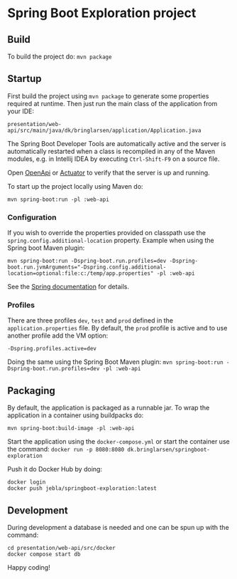 # Spring Boot Exploration project

## Build

To build the project do: `mvn package`

## Startup

First build the project using `mvn package` to generate some properties required at runtime.
Then just run the main class of the application from your IDE:

    presentation/web-api/src/main/java/dk/bringlarsen/application/Application.java

The Spring Boot Developer Tools are automatically active and the server is automatically restarted
when a class is recompiled in any of the Maven modules, e.g. in Intellij IDEA by executing `Ctrl-Shift-F9` 
on a source file.

Open [OpenApi](http://localhost:8080/swagger-ui.html) or [Actuator](http://localhost:8080/actuator)
to verify that the server is up and running.

To start up the project locally using Maven do:

`mvn spring-boot:run -pl :web-api`

### Configuration

If you wish to override the properties provided on classpath use the `spring.config.additional-location` property. Example when using the Spring boot Maven plugin:

`mvn spring-boot:run -Dspring-boot.run.profiles=dev -Dspring-boot.run.jvmArguments="-Dspring.config.additional-location=optional:file:c:/temp/app.properties" -pl :web-api`

See the [Spring documentation](https://docs.spring.io/spring-boot/docs/3.1.4/reference/htmlsingle/#features.external-config.files) for details.

### Profiles

There are three profiles `dev`, `test` and `prod` defined in the `application.properties` file. 
By default, the `prod` profile is active and to use another profile add the VM option:

    -Dspring.profiles.active=dev

Doing the same using the Spring Boot Maven plugin: 
`mvn spring-boot:run -Dspring-boot.run.profiles=dev -pl :web-api`

## Packaging

By default, the application is packaged as a runnable jar. To wrap the application in a container using buildpacks do: 

    mvn spring-boot:build-image -pl :web-api

Start the application using the `docker-compose.yml` or start the container use the command: `docker run -p 8080:8080 dk.bringlarsen/springboot-exploration`

Push it do Docker Hub by doing:

    docker login
    docker push jebla/springboot-exploration:latest

## Development

During development a database is needed and one can be spun up with the command:
 
    cd presentation/web-api/src/docker
    docker compose start db

Happy coding!

